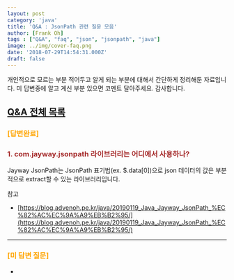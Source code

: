 ```yaml
---
layout: post
category: 'java'
title: 'Q&A : JsonPath 관련 질문 모음'
author: [Frank Oh]
tags : ["Q&A", "faq", "json", "jsonpath", "java"]
image: ../img/cover-faq.png
date: '2018-07-29T14:54:31.000Z'
draft: false
---
```


개인적으로 모르는 부분 적어두고 알게 되는 부분에 대해서 간단하게 정리해둔 자료입니다.
미 답변중에 알고 계신 부분 있으면 코멘트 달아주세요. 감사합니다.

## [Q&A 전체 목록](https://blog.advenoh.pe.kr/java/QA-%EA%B0%9C%EB%B0%9C%EA%B4%80%EB%A0%A8-%EC%A7%88%EB%AC%B8-%EB%AA%A8%EC%9D%8C/)


### <span style="color:orange">[답변완료]</span>

### <span style="color:brown">1. com.jayway.jsonpath 라이브러리는 어디에서 사용하나?</span>

Jayway JsonPath는 JsonPath 표기법(ex. $.data[0])으로 json 데이터의 값은 부분적으로 extract할 수 있는 라이브러리입니다.

참고
* [https://blog.advenoh.pe.kr/java/20190119_Java_Jayway_JsonPath_%EC%82%AC%EC%9A%A9%EB%B2%95/](https://blog.advenoh.pe.kr/java/20190119_Java_Jayway_JsonPath_%EC%82%AC%EC%9A%A9%EB%B2%95/)

- - - -
### <span style="color:orange">[미 답변 질문]</span>
-


